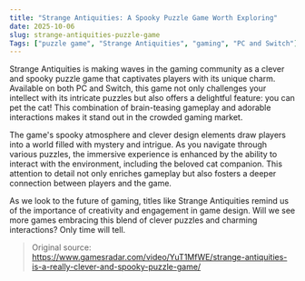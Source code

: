 ```yaml
---
title: "Strange Antiquities: A Spooky Puzzle Game Worth Exploring"
date: 2025-10-06
slug: strange-antiquities-puzzle-game
Tags: ["puzzle game", "Strange Antiquities", "gaming", "PC and Switch"]
---
```


Strange Antiquities is making waves in the gaming community as a clever and spooky puzzle game that captivates players with its unique charm. Available on both PC and Switch, this game not only challenges your intellect with its intricate puzzles but also offers a delightful feature: you can pet the cat! This combination of brain-teasing gameplay and adorable interactions makes it stand out in the crowded gaming market.

The game's spooky atmosphere and clever design elements draw players into a world filled with mystery and intrigue. As you navigate through various puzzles, the immersive experience is enhanced by the ability to interact with the environment, including the beloved cat companion. This attention to detail not only enriches gameplay but also fosters a deeper connection between players and the game.

As we look to the future of gaming, titles like Strange Antiquities remind us of the importance of creativity and engagement in game design. Will we see more games embracing this blend of clever puzzles and charming interactions? Only time will tell.
> Original source: https://www.gamesradar.com/video/YuT1MfWE/strange-antiquities-is-a-really-clever-and-spooky-puzzle-game/